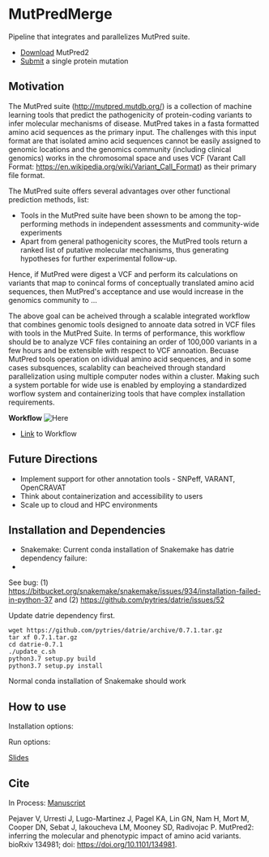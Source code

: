 # MutPredMerge
Pipeline that integrates and parallelizes MutPred suite.

* [Download](http://mutpred.mutdb.org/index.html#dload) MutPred2 
* [Submit](http://mutpred.mutdb.org/index.html) a single protein mutation 

Motivation
---------
The MutPred suite (http://mutpred.mutdb.org/) is a collection of machine learning tools that predict the pathogenicity of protein-coding variants to infer molecular mechanisms of disease. MutPred takes in a fasta formatted amino acid sequences as the primary input. The challenges with this input format are that isolated amino acid sequences cannot be easily assigned to genomic locations and the genomics community (including clinical genomics) works in the chromosomal space and uses VCF (Varant Call Format: https://en.wikipedia.org/wiki/Variant_Call_Format) as their primary file format. 

The MutPred suite offers several advantages over other functional prediction methods, list:
* Tools in the MutPred suite have been shown to be among the top-performing methods in independent assessments and community-wide experiments
* Apart from general pathogenicity scores, the MutPred tools return a ranked list of putative molecular mechanisms, thus generating hypotheses for further experimental follow-up.

Hence, if MutPred were digest a VCF and perform its calculations on variants that map to conincal forms of conceptually translated amino acid sequences, then MutPred's acceptance and use would increase in the genomics community to ...

The above goal can be acheived through a scalable integrated workflow that combines genomic tools designed to annoate data sotred in VCF files with tools in the MutPred Suite. In terms of performance, this workflow should be to analyze VCF files containing an order of 100,000 variants in a few hours and be extensible with respect to VCF annoation. Becuase MutPred tools operation on idividual amino acid sequences, and in some cases subsquences, scalablity can beacheived through standard parallelization using multiple computer nodes within a cluster. Making such a system portable for wide use is enabled by employing a standardized worflow system and containerizing tools that have complex installation requirements.  

**Workflow** ![Here](https://github.com/NCBI-Hackathons/Mutpred_Consolidation/blob/master/mutpred_workflow.png "Workflow")
* [Link](https://docs.google.com/drawings/d/1K82kxgp6OYccRhUak_vzbA3sk6ERMYB-eNRHvFq8JGo/edit?usp=sharing) to Workflow


Future Directions
-----------------
* Implement support for other annotation tools - SNPeff, VARANT, OpenCRAVAT 
* Think about containerization and accessibility to users
* Scale up to cloud and HPC environments

Installation and Dependencies
--------
* Snakemake: Current conda installation of Snakemake has datrie dependency failure:
* 
See bug:
(1) https://bitbucket.org/snakemake/snakemake/issues/934/installation-failed-in-python-37 and 
(2) https://github.com/pytries/datrie/issues/52 

Update datrie dependency first. 
``` 
wget https://github.com/pytries/datrie/archive/0.7.1.tar.gz
tar xf 0.7.1.tar.gz
cd datrie-0.7.1
./update_c.sh 
python3.7 setup.py build
python3.7 setup.py install  
```

Normal conda installation of Snakemake should work


How to use
------------
Installation options:

Run options:



[Slides](https://docs.google.com/presentation/d/1Fp9yuV2slaYAni1wY5unc3VICNFA83dt0pRXeipHnmo/edit?usp=sharing)


Cite
----
In Process: [Manuscript](https://docs.google.com/document/d/1vBUD3H7PPvaJc4gL45TGOKKsatZuMZtkQfMggRceGec/edit?usp=sharing)

Pejaver V, Urresti J, Lugo-Martinez J, Pagel KA, Lin GN, Nam H, Mort M, Cooper DN, Sebat J, Iakoucheva LM, Mooney SD, Radivojac P. MutPred2: inferring the molecular and phenotypic impact of amino acid variants. bioRxiv 134981; doi: https://doi.org/10.1101/134981.

